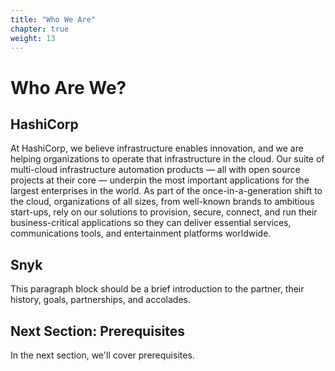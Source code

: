 ```yaml
---
title: "Who We Are"
chapter: true
weight: 13
---
```


# Who Are We?

## HashiCorp
At HashiCorp, we believe infrastructure enables innovation, and we are helping organizations to operate that infrastructure in the cloud. Our suite of multi-cloud infrastructure automation products — all with open source projects at their core — underpin the most important applications for the largest enterprises in the world. As part of the once-in-a-generation shift to the cloud, organizations of all sizes, from well-known brands to ambitious start-ups, rely on our solutions to provision, secure, connect, and run their business-critical applications so they can deliver essential services, communications tools, and entertainment platforms worldwide. <br>

## Snyk
This paragraph block should be a brief introduction to the partner, their history, goals, partnerships, and accolades. <br>

## Next Section: Prerequisites <!-- MODIFY THIS HEADING -->
In the next section, we'll cover prerequisites.